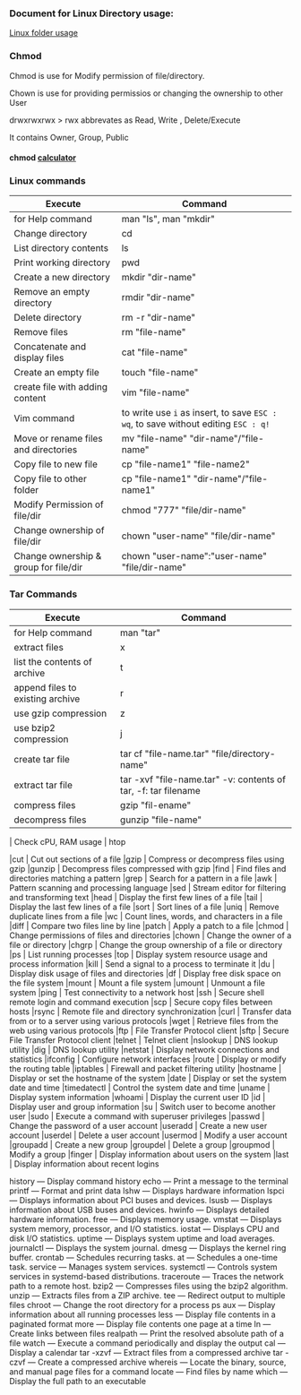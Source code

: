 
### Document for Linux Directory usage:

[Linux folder usage](https://www.debian.org/releases/buster/amd64/apcs02.en.html)

### Chmod

Chmod is use for Modify permission of file/directory. 

Chown is use for providing permissios or changing the ownership to other User

drwxrwxrwx > rwx abbrevates as Read, Write , Delete/Execute

It contains Owner, Group, Public

#### chmod [calculator](https://chmod-calculator.com/) 

### Linux commands

| Execute                                        | Command
| ---------------------------------------------- | ------------------------------------------------
| for Help command                               | man "ls", man "mkdir"
| Change directory                               | cd                                              
| List directory contents                        | ls                                              
| Print working directory                        | pwd                                             
| Create a new directory                         | mkdir "dir-name"                                
| Remove an empty directory                      | rmdir "dir-name"
| Delete directory                               | rm -r "dir-name"  
| Remove files                                   | rm "file-name"
| Concatenate and display files                  | cat "file-name"                                 
| Create an empty file                           | touch "file-name"                               
| create file with adding content                | vim "file-name"                                    
| Vim command      | to write use `i` as insert, to save `ESC : wq`, to save without editing `ESC : q!`
| Move or rename files and directories            | mv "file-name" "dir-name"/"file-name" 
| Copy file to new file                | cp "file-name1" "file-name2"                                 
| Copy file to other folder             | cp "file-name1" "dir-name"/"file-name1"           
| Modify Permission of file/dir           | chmod "777" "file/dir-name"
| Change ownership of file/dir           | chown "user-name" "file/dir-name"
| Change ownership & group for file/dir           | chown "user-name":"user-name" "file/dir-name"

### Tar Commands

| Execute                                        | Command
| ---------------------------------------------- | ------------------------------------------------
| for Help command                               | man "tar"
| extract files                         | x                             
| list the contents of archive           | t                               
| append files to existing archive         | r                            
| use gzip compression                    | z                              
| use bzip2 compression                             | j                               
| create tar file             | tar cf "file-name.tar" "file/directory-name"                           
| extract tar file               | tar -xvf "file-name.tar"  -v: contents of tar, -f: tar filename                      
| compress files                   | gzip  "fil-ename"
| decompress files                   | gunzip "file-name"  




| Check cPU, RAM usage  | htop

|cut                                             | Cut out sections of a file
|gzip                                            | Compress or decompress files using gzip
|gunzip                                          | Decompress files compressed with gzip
|find                                            | Find files and directories matching a pattern
|grep                                            | Search for a pattern in a file
|awk                                             | Pattern scanning and processing language
|sed                                             | Stream editor for filtering and transforming text
|head                                            | Display the first few lines of a file
|tail                                            | Display the last few lines of a file
|sort                                            | Sort lines of a file
|uniq                                            | Remove duplicate lines from a file
|wc                                              | Count lines, words, and characters in a file
|diff                                            | Compare two files line by line
|patch                                           | Apply a patch to a file
|chmod                                           | Change permissions of files and directories
|chown                                           | Change the owner of a file or directory
|chgrp                                           | Change the group ownership of a file or directory
|ps                                              | List running processes
|top                                             | Display system resource usage and process information
|kill                                            | Send a signal to a process to terminate it
|du                                              | Display disk usage of files and directories
|df                                              | Display free disk space on the file system
|mount                                           | Mount a file system
|umount                                          | Unmount a file system
|ping                                            | Test connectivity to a network host
|ssh                                             | Secure shell remote login and command execution
|scp                                             | Secure copy files between hosts
|rsync                                           | Remote file and directory synchronization
|curl                                       | Transfer data from or to a server using various protocols
|wget                                       | Retrieve files from the web using various protocols
|ftp                                             | File Transfer Protocol client
|sftp                                            | Secure File Transfer Protocol client
|telnet                                          | Telnet client
|nslookup                                        | DNS lookup utility
|dig                                             | DNS lookup utility
|netstat                                         | Display network connections and statistics
|ifconfig                                        | Configure network interfaces
|route                                           | Display or modify the routing table
|iptables                                        | Firewall and packet filtering utility
|hostname                                        | Display or set the hostname of the system
|date                                            | Display or set the system date and time
|timedatectl                                     | Control the system date and time
|uname                                           | Display system information
|whoami                                          | Display the current user ID
|id                                              | Display user and group information
|su                                              | Switch user to become another user
|sudo                                            | Execute a command with superuser privileges
|passwd                                          | Change the password of a user account
|useradd                                         | Create a new user account
|userdel                                         | Delete a user account
|usermod                                         | Modify a user account
|groupadd                                        | Create a new group
|groupdel                                        | Delete a group
|groupmod                                        | Modify a group
|finger                                          | Display information about users on the system
|last                                            | Display information about recent logins

history — Display command history
echo — Print a message to the terminal
printf — Format and print data
lshw — Displays hardware information
lspci — Displays information about PCI buses and devices.
lsusb — Displays information about USB buses and devices.
hwinfo — Displays detailed hardware information.
free — Displays memory usage.
vmstat — Displays system memory, processor, and I/O statistics.
iostat — Displays CPU and disk I/O statistics.
uptime — Displays system uptime and load averages.
journalctl — Displays the system journal.
dmesg — Displays the kernel ring buffer.
crontab — Schedules recurring tasks.
at — Schedules a one-time task.
service — Manages system services.
systemctl — Controls system services in systemd-based distributions.
traceroute — Traces the network path to a remote host.
bzip2 — Compresses files using the bzip2 algorithm.
unzip — Extracts files from a ZIP archive.
tee — Redirect output to multiple files
chroot — Change the root directory for a process
ps aux — Display information about all running processes
less — Display file contents in a paginated format
more — Display file contents one page at a time
ln — Create links between files
realpath — Print the resolved absolute path of a file
watch — Execute a command periodically and display the output
cal — Display a calendar
tar -xzvf — Extract files from a compressed archive
tar -czvf — Create a compressed archive
whereis — Locate the binary, source, and manual page files for a command
locate — Find files by name
which — Display the full path to an executable
